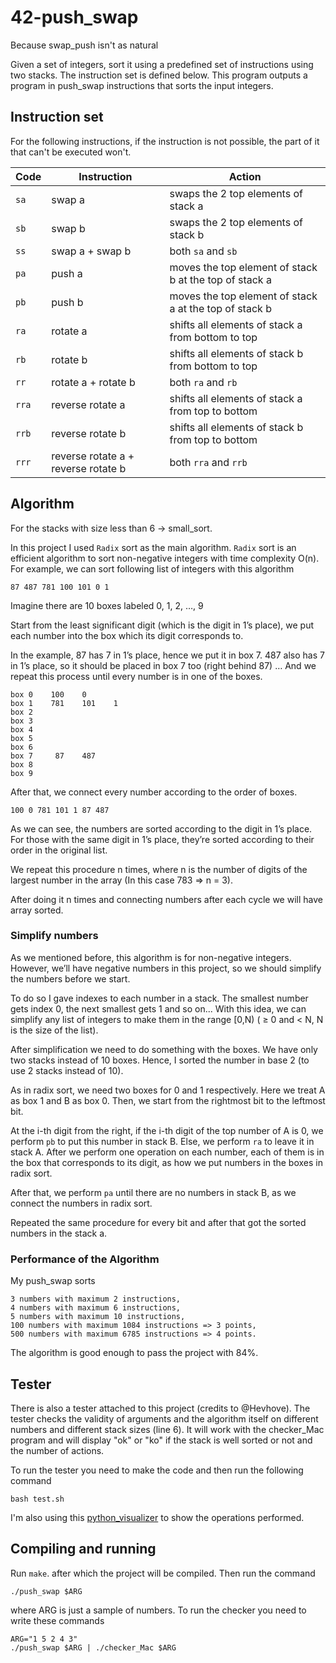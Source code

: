 # 42-push_swap

Because swap_push isn't as natural

Given a set of integers, sort it using a predefined set of instructions using
two stacks. The instruction set is defined below. This program outputs a program
in push_swap instructions that sorts the input integers.

## Instruction set

For the following instructions, if the instruction is not possible, the part of
it that can't be executed won't.

| Code  | Instruction                         | Action                                                 |
| ----- | ----------------------------------- | ------------------------------------------------------ |
| `sa`  | swap a                              | swaps the 2 top elements of stack a                    |
| `sb`  | swap b                              | swaps the 2 top elements of stack b                    |
| `ss`  | swap a + swap b                     | both `sa` and `sb`                                     |
| `pa`  | push a                              | moves the top element of stack b at the top of stack a |
| `pb`  | push b                              | moves the top element of stack a at the top of stack b |
| `ra`  | rotate a                            | shifts all elements of stack a from bottom to top      |
| `rb`  | rotate b                            | shifts all elements of stack b from bottom to top      |
| `rr`  | rotate a + rotate b                 | both `ra` and `rb`                                     |
| `rra` | reverse rotate a                    | shifts all elements of stack a from top to bottom      |
| `rrb` | reverse rotate b                    | shifts all elements of stack b from top to bottom      |
| `rrr` | reverse rotate a + reverse rotate b | both `rra` and `rrb`                                   |

## Algorithm

For the stacks with size less than 6 -> small_sort.

In this project I used `Radix` sort as the main algorithm. `Radix` sort is an efficient algorithm to sort non-negative integers
with time complexity O(n). For example, we can sort following list of integers with this algorithm

```
87 487 781 100 101 0 1
```

Imagine there are 10 boxes labeled 0, 1, 2, …, 9

Start from the least significant digit (which is the digit in 1’s place), we put each number into the box which its digit corresponds to.

In the example, 87 has 7 in 1’s place, hence we put it in box 7. 487 also has 7 in 1’s place, so it should be placed in box 7 too (right behind 87) … And we repeat this process until every number is in one of the boxes.

```
box 0    100    0
box 1    781    101    1
box 2
box 3
box 4
box 5
box 6
box 7     87    487
box 8
box 9
```

After that, we connect every number according to the order of boxes.

```
100 0 781 101 1 87 487
```

As we can see, the numbers are sorted according to the digit in 1’s place. For those with the same digit in 1’s place, they’re sorted according to their order in the original list.

We repeat this procedure n times, where n is the number of digits of the largest number in the array
(In this case 783 => n = 3).

After doing it n times and connecting numbers after each cycle we will have array sorted.

### Simplify numbers

As we mentioned before, this algorithm is for non-negative integers. However, we’ll have negative numbers in this project, so we should simplify the numbers before we start.

To do so I gave indexes to each number in a stack. The smallest number gets index 0, the next smallest gets 1 and so on...
With this idea, we can simplify any list of integers to make them in the range [0,N) ( ≥ 0 and < N, N is the size of the list).

After simplification we need to do something with the boxes. We have only two stacks instead of 10 boxes. Hence, I sorted the number in base 2 (to use 2 stacks instead of 10).

As in radix sort, we need two boxes for 0 and 1 respectively. Here we treat A as box 1 and B as box 0. Then, we start from the rightmost bit to the leftmost bit.

At the i-th digit from the right, if the i-th digit of the top number of A is 0, we perform `pb` to put this number in stack B. Else, we perform `ra` to leave it in stack A. After we perform one operation on each number, each of them is in the box that corresponds to its digit, as how we put numbers in the boxes in radix sort.

After that, we perform `pa` until there are no numbers in stack B, as we connect the numbers in radix sort.

Repeated the same procedure for every bit and after that got the sorted numbers in the stack a.

### Performance of the Algorithm

My push_swap sorts

    3 numbers with maximum 2 instructions,
    4 numbers with maximum 6 instructions,
    5 numbers with maximum 10 instructions,
    100 numbers with maximum 1084 instructions => 3 points,
    500 numbers with maximum 6785 instructions => 4 points.

The algorithm is good enough to pass the project with 84%.

## Tester

There is also a tester attached to this project (credits to @Hevhove). The tester checks the validity of arguments and the algorithm itself on different numbers and different stack sizes (line 6). It will work with the checker_Mac program and will display "ok" or "ko" if the stack is well sorted or not and the number of actions.

To run the tester you need to make the code and then run the following command

```
bash test.sh
```

I'm also using this [python_visualizer](https://github.com/o-reo/push_swap_visualizer) to show the operations performed.

## Compiling and running

Run `make`. after which the project will be compiled. Then run the command

```
./push_swap $ARG
```
where ARG is just a sample of numbers. To run the checker you need to write these commands
```
ARG="1 5 2 4 3"
./push_swap $ARG | ./checker_Mac $ARG
